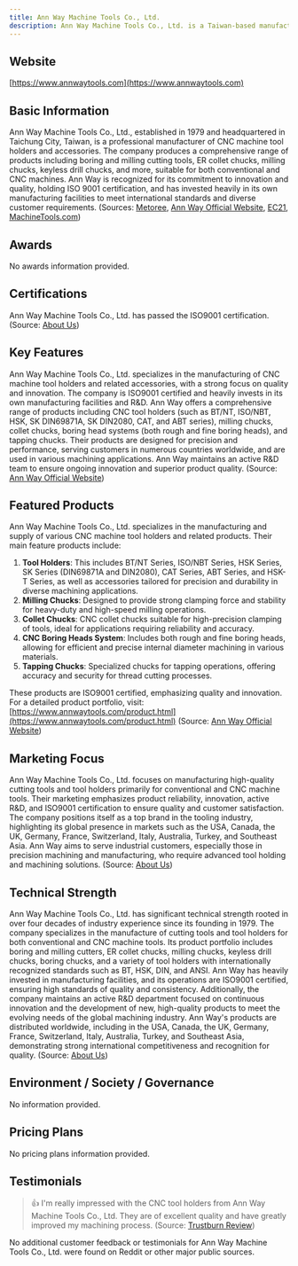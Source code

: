 ```yaml
---
title: Ann Way Machine Tools Co., Ltd.
description: Ann Way Machine Tools Co., Ltd. is a Taiwan-based manufacturer specializing in high-quality CNC cutting tools and tool holders, offering a wide range of precision tooling solutions for the machining industry since 1979.
---
```


## Website

[https://www.annwaytools.com](https://www.annwaytools.com)

## Basic Information

Ann Way Machine Tools Co., Ltd., established in 1979 and headquartered in Taichung City, Taiwan, is a professional manufacturer of CNC machine tool holders and accessories. The company produces a comprehensive range of products including boring and milling cutting tools, ER collet chucks, milling chucks, keyless drill chucks, and more, suitable for both conventional and CNC machines. Ann Way is recognized for its commitment to innovation and quality, holding ISO 9001 certification, and has invested heavily in its own manufacturing facilities to meet international standards and diverse customer requirements.
(Sources: [Metoree](https://us.metoree.com/companies/141379/), [Ann Way Official Website](https://www.annwaytools.com/), [EC21](https://annway.en.ec21.com/company_info.html), [MachineTools.com](https://www.machinetools.com/en/companies/172095-ann-way-machine-tools-co-dot-ltd))

## Awards

No awards information provided.

## Certifications

Ann Way Machine Tools Co., Ltd. has passed the ISO9001 certification.
(Source: [About Us](https://www.annwaytools.com/msg/about-us.html))

## Key Features

Ann Way Machine Tools Co., Ltd. specializes in the manufacturing of CNC machine tool holders and related accessories, with a strong focus on quality and innovation. The company is ISO9001 certified and heavily invests in its own manufacturing facilities and R&D. Ann Way offers a comprehensive range of products including CNC tool holders (such as BT/NT, ISO/NBT, HSK, SK DIN69871A, SK DIN2080, CAT, and ABT series), milling chucks, collet chucks, boring head systems (both rough and fine boring heads), and tapping chucks. Their products are designed for precision and performance, serving customers in numerous countries worldwide, and are used in various machining applications. Ann Way maintains an active R&D team to ensure ongoing innovation and superior product quality.
(Source: [Ann Way Official Website](https://www.annwaytools.com))

## Featured Products

Ann Way Machine Tools Co., Ltd. specializes in the manufacturing and supply of various CNC machine tool holders and related products. Their main feature products include:

1. **Tool Holders**: This includes BT/NT Series, ISO/NBT Series, HSK Series, SK Series (DIN69871A and DIN2080), CAT Series, ABT Series, and HSK-T Series, as well as accessories tailored for precision and durability in diverse machining applications.
2. **Milling Chucks**: Designed to provide strong clamping force and stability for heavy-duty and high-speed milling operations.
3. **Collet Chucks**: CNC collet chucks suitable for high-precision clamping of tools, ideal for applications requiring reliability and accuracy.
4. **CNC Boring Heads System**: Includes both rough and fine boring heads, allowing for efficient and precise internal diameter machining in various materials.
5. **Tapping Chucks**: Specialized chucks for tapping operations, offering accuracy and security for thread cutting processes.

These products are ISO9001 certified, emphasizing quality and innovation. For a detailed product portfolio, visit: [https://www.annwaytools.com/product.html](https://www.annwaytools.com/product.html)
(Source: [Ann Way Official Website](https://www.annwaytools.com))

## Marketing Focus

Ann Way Machine Tools Co., Ltd. focuses on manufacturing high-quality cutting tools and tool holders primarily for conventional and CNC machine tools. Their marketing emphasizes product reliability, innovation, active R&D, and ISO9001 certification to ensure quality and customer satisfaction. The company positions itself as a top brand in the tooling industry, highlighting its global presence in markets such as the USA, Canada, the UK, Germany, France, Switzerland, Italy, Australia, Turkey, and Southeast Asia. Ann Way aims to serve industrial customers, especially those in precision machining and manufacturing, who require advanced tool holding and machining solutions.
(Source: [About Us](https://www.annwaytools.com/msg/about-us.html))

## Technical Strength

Ann Way Machine Tools Co., Ltd. has significant technical strength rooted in over four decades of industry experience since its founding in 1979. The company specializes in the manufacture of cutting tools and tool holders for both conventional and CNC machine tools. Its product portfolio includes boring and milling cutters, ER collet chucks, milling chucks, keyless drill chucks, boring chucks, and a variety of tool holders with internationally recognized standards such as BT, HSK, DIN, and ANSI. Ann Way has heavily invested in manufacturing facilities, and its operations are ISO9001 certified, ensuring high standards of quality and consistency. Additionally, the company maintains an active R&D department focused on continuous innovation and the development of new, high-quality products to meet the evolving needs of the global machining industry. Ann Way's products are distributed worldwide, including in the USA, Canada, the UK, Germany, France, Switzerland, Italy, Australia, Turkey, and Southeast Asia, demonstrating strong international competitiveness and recognition for quality.
(Source: [About Us](https://www.annwaytools.com/msg/about-us.html))

## Environment / Society / Governance

No information provided.

## Pricing Plans

No pricing plans information provided.

## Testimonials

> 👍 I'm really impressed with the CNC tool holders from Ann Way Machine Tools Co., Ltd. They are of excellent quality and have greatly improved my machining process.
> (Source: [Trustburn Review](https://trustburn.com/review/g79TNowBQ7I2aKiq4d58))

No additional customer feedback or testimonials for Ann Way Machine Tools Co., Ltd. were found on Reddit or other major public sources.